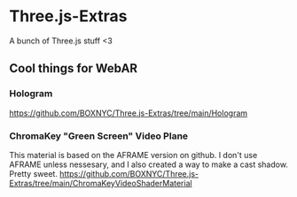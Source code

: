 # Three.js-Extras
A bunch of Three.js stuff <3


## Cool things for WebAR
### Hologram
https://github.com/BOXNYC/Three.js-Extras/tree/main/Hologram
### ChromaKey "Green Screen" Video Plane
This material is based on the AFRAME version on github. I don't use AFRAME unless nessesary, and I also created a way to make a cast shadow. Pretty sweet.
https://github.com/BOXNYC/Three.js-Extras/tree/main/ChromaKeyVideoShaderMaterial
